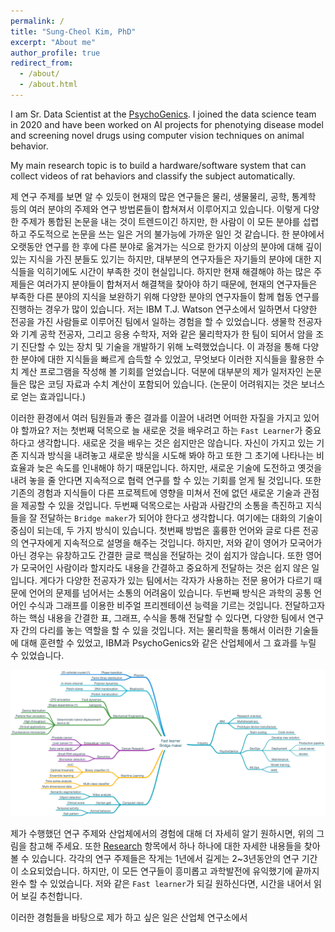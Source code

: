 ```yaml
---
permalink: /
title: "Sung-Cheol Kim, PhD"
excerpt: "About me"
author_profile: true
redirect_from: 
  - /about/
  - /about.html
---
```


I am Sr. Data Scientist at the [PsychoGenics](https://www.psychogenics.com/). I joined the data science team in 2020 and have been worked on AI projects for phenotying disease model and screening novel drugs using computer vision techniques on animal behavior. 

My main research topic is to build a hardware/software system that can collect videos of rat behaviors and classify the subject automatically. 

제 연구 주제를 보면 알 수 있듯이 현재의 많은 연구들은 물리, 생물물리, 공학, 통계학 등의 여러 분야의 주제와 연구 방법론들이 합쳐져서 이루어지고 있습니다. 이렇게 다양한 주제가 통합된 논문을 내는 것이 트렌드이긴 하지만, 한 사람이 이 모든 분야를 섭렵하고 주도적으로 논문을 쓰는 일은 거의 불가능에 가까운 일인 것 같습니다. 한 분야에서 오랫동안 연구를 한 후에 다른 분야로 옮겨가는 식으로 한가지 이상의 분야에 대해 깊이 있는 지식을 가진 분들도 있기는 하지만, 대부분의 연구자들은 자기들의 분야에 대한 지식들을 익히기에도 시간이 부족한 것이 현실입니다. 하지만 현재 해결해야 하는 많은 주제들은 여러가지 분야들이 합쳐저서 해결책을 찾아야 하기 때문에, 현재의 연구자들은 부족한 다른 분야의 지식을 보완하기 위해 다양한 분야의 연구자들이 함께 협동 연구를 진행하는 경우가 많이 있습니다. 저는 IBM T.J. Watson 연구소에서 일하면서 다양한 전공을 가진 사람들로 이루어진 팀에서 일하는 경험을 할 수 있었습니다. 생물학 전공자와 기계 공학 전공자, 그리고 응용 수학자, 저와 같은 물리학자가 한 팀이 되어서 암을 조기 진단할 수 있는 장치 및 기술을 개발하기 위해 노력했었습니다. 이 과정을 통해 다양한 분야에 대한 지식들을 빠르게 습득할 수 있었고, 무엇보다 이러한 지식들을 활용한 수치 계산 프로그램을 작성해 볼 기회를 얻었습니다. 덕분에 대부분의 제가 일저자인 논문들은 많은 코딩 자료과 수치 계산이 포함되어 있습니다. (논문이 어려워지는 것은 보너스로 얻는 효과입니다.)

이러한 환경에서 여러 팀원들과 좋은 결과를 이끌어 내려면 어떠한 자질을 가지고 있어야 할까요? 저는 첫번째 덕목으로 늘 새로운 것을 배우려고 하는 `Fast Learner`가 중요하다고 생각합니다. 새로운 것을 배우는 것은 쉽지만은 않습니다. 자신이 가지고 있는 기존 지식과 방식을 내려놓고 새로운 방식을 시도해 봐야 하고 또한 그 초기에 나타나는 비효율과 늦은 속도를 인내해야 하기 때문입니다. 하지만, 새로운 기술에 도전하고 옛것을 내려 놓을 줄 안다면 지속적으로 협력 연구를 할 수 있는 기회를 얻게 될 것입니다. 또한 기존의 경험과 지식들이 다른 프로젝트에 영향을 미쳐서 전에 없던 새로운 기술과 관점을 제공할 수 있을 것입니다. 두번째 덕목으로는 사람과 사람간의 소통을 촉진하고 지식들을 잘 전달하는 `Bridge maker`가 되어야 한다고 생각합니다. 여기에는 대화의 기술이 중심이 되는데, 두 가지 방식이 있습니다. 첫번째 방법은 훌륭한 언어와 글로 다른 전공의 연구자에게 지속적으로 설명을 해주는 것입니다. 하지만, 저와 같이 영어가 모국어가 아닌 경우는 유창하고도 간결한 글로 핵심을 전달하는 것이 쉽지가 않습니다. 또한 영어가 모국어인 사람이라 할지라도 내용을 간결하고 중요하게 전달하는 것은 쉽지 않은 일입니다. 게다가 다양한 전공자가 있는 팀에서는 각자가 사용하는 전문 용어가 다르기 때문에 언어의 문제를 넘어서는 소통의 어려움이 있습니다. 두번째 방식은 과학의 공통 언어인 수식과 그래프를 이용한 비주얼 프리젠테이션 능력을 기르는 것입니다. 전달하고자 하는 핵심 내용을 간결한 표, 그래프, 수식을 통해 전달할 수 있다면, 다양한 팀에서 연구자 간의 다리를 놓는 역할을 할 수 있을 것입니다. 저는 물리학을 통해서 이러한 기술들에 대해 훈련할 수 있었고, IBM과 PsychoGenics와 같은 산업체에서 그 효과를 누릴 수 있었습니다. 

![](/files/sungcheolkim_mindmap.png)

제가 수행했던 연구 주제와 산업체에서의 경험에 대해 더 자세히 알기 원하시면, 위의 그림을 참고해 주세요. 또한 [Research](/research/) 항목에서 하나 하나에 대한 자세한 내용들을 찾아 볼 수 있습니다. 각각의 연구 주제들은 작게는 1년에서 길게는 2~3년동안의 연구 기간이 소요되었습니다. 하지만, 이 모든 연구들이 흥미롭고 과학발전에 유익했기에 끝까지 완수 할 수 있었습니다. 저와 같은 `Fast learner`가 되길 원하신다면, 시간을 내어서 읽어 보길 추천합니다. 

이러한 경험들을 바탕으로 제가 하고 싶은 일은 산업체 연구소에서 
